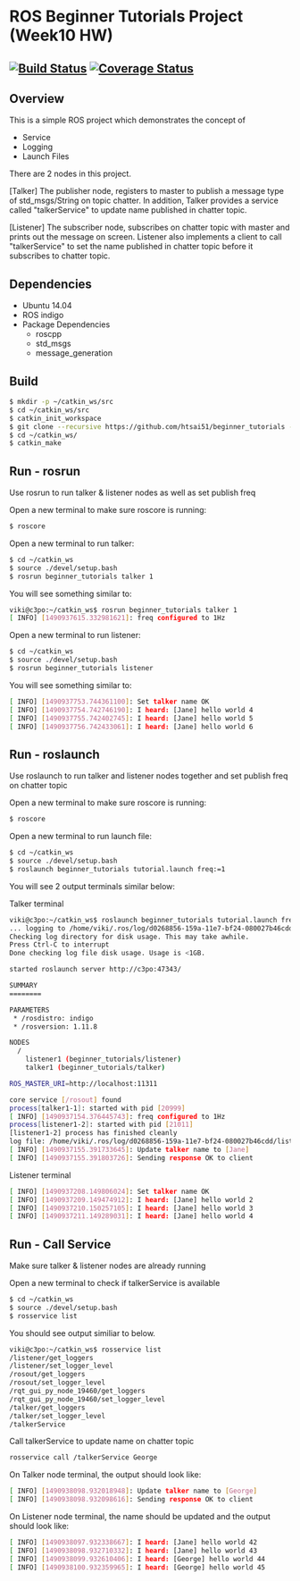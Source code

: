 # ROS Beginner Tutorials Project (Week10 HW)
[![Build Status](https://travis-ci.org/htsai51/beginner_tutorials.svg?branch=Week10_HW)](https://travis-ci.org/htsai51/beginner_tutorials)
[![Coverage Status](https://coveralls.io/repos/github/htsai51/beginner_tutorials/badge.svg?branch=master)](https://coveralls.io/github/htsai51/beginner_tutorials?branch=master)
----

## Overview

This is a simple ROS project which demonstrates the concept of 

- Service
- Logging
- Launch Files

There are 2 nodes in this project.

[Talker]
The publisher node, registers to master to publish a message type of std_msgs/String on topic chatter.  In addition, Talker provides a service called "talkerService" 
to update name published in chatter topic.

[Listener]
The subscriber node, subscribes on chatter topic with master and prints out the message on screen.  Listener also implements a client to call "talkerService" to 
set the name published in chatter topic before it subscribes to chatter topic.

## Dependencies

- Ubuntu 14.04
- ROS indigo
- Package Dependencies
    - roscpp
    - std_msgs
    - message_generation

## Build

```bash
$ mkdir -p ~/catkin_ws/src
$ cd ~/catkin_ws/src
$ catkin_init_workspace
$ git clone --recursive https://github.com/htsai51/beginner_tutorials -b Week10_HW
$ cd ~/catkin_ws/
$ catkin_make
```

## Run - rosrun

Use rosrun to run talker & listener nodes as well as set publish freq

Open a new terminal to make sure roscore is running:

```bash
$ roscore
```
Open a new terminal to run talker:

```bash
$ cd ~/catkin_ws
$ source ./devel/setup.bash
$ rosrun beginner_tutorials talker 1
```
You will see something similar to:

```bash
viki@c3po:~/catkin_ws$ rosrun beginner_tutorials talker 1
[ INFO] [1490937615.332981621]: freq configured to 1Hz
```

Open a new terminal to run listener:

```bash
$ cd ~/catkin_ws
$ source ./devel/setup.bash
$ rosrun beginner_tutorials listener
```

You will see something similar to:

```bash
[ INFO] [1490937753.744361100]: Set talker name OK
[ INFO] [1490937754.742746190]: I heard: [Jane] hello world 4
[ INFO] [1490937755.742402745]: I heard: [Jane] hello world 5
[ INFO] [1490937756.742433061]: I heard: [Jane] hello world 6
```

## Run - roslaunch

Use roslaunch to run talker and listener nodes together and set publish freq on chatter topic

Open a new terminal to make sure roscore is running:

```bash
$ roscore
```
Open a new terminal to run launch file:

```bash
$ cd ~/catkin_ws
$ source ./devel/setup.bash
$ roslaunch beginner_tutorials tutorial.launch freq:=1
```

You will see 2 output terminals similar below:

Talker terminal

```bash
viki@c3po:~/catkin_ws$ roslaunch beginner_tutorials tutorial.launch freq:=1
... logging to /home/viki/.ros/log/d0268856-159a-11e7-bf24-080027b46cdd/roslaunch-c3po-20981.log
Checking log directory for disk usage. This may take awhile.
Press Ctrl-C to interrupt
Done checking log file disk usage. Usage is <1GB.

started roslaunch server http://c3po:47343/

SUMMARY
========

PARAMETERS
 * /rosdistro: indigo
 * /rosversion: 1.11.8

NODES
  /
    listener1 (beginner_tutorials/listener)
    talker1 (beginner_tutorials/talker)

ROS_MASTER_URI=http://localhost:11311

core service [/rosout] found
process[talker1-1]: started with pid [20999]
[ INFO] [1490937154.376445743]: freq configured to 1Hz
process[listener1-2]: started with pid [21011]
[listener1-2] process has finished cleanly
log file: /home/viki/.ros/log/d0268856-159a-11e7-bf24-080027b46cdd/listener1-2*.log
[ INFO] [1490937155.391733645]: Update talker name to [Jane]
[ INFO] [1490937155.391803726]: Sending response OK to client

```

Listener terminal

```bash
[ INFO] [1490937208.149806024]: Set talker name OK
[ INFO] [1490937209.149474912]: I heard: [Jane] hello world 2
[ INFO] [1490937210.150257105]: I heard: [Jane] hello world 3
[ INFO] [1490937211.149289031]: I heard: [Jane] hello world 4
```

## Run - Call Service

Make sure talker & listener nodes are already running

Open a new terminal to check if talkerService is available

```bash
$ cd ~/catkin_ws
$ source ./devel/setup.bash
$ rosservice list
```

You should see output similiar to below.

```bash
viki@c3po:~/catkin_ws$ rosservice list
/listener/get_loggers
/listener/set_logger_level
/rosout/get_loggers
/rosout/set_logger_level
/rqt_gui_py_node_19460/get_loggers
/rqt_gui_py_node_19460/set_logger_level
/talker/get_loggers
/talker/set_logger_level
/talkerService
```

Call talkerService to update name on chatter topic

```bash
rosservice call /talkerService George
```

On Talker node terminal, the output should look like:

```bash
[ INFO] [1490938098.932018948]: Update talker name to [George]
[ INFO] [1490938098.932098616]: Sending response OK to client
```

On Listener node terminal, the name should be updated and the output should look like:

```bash
[ INFO] [1490938097.932338667]: I heard: [Jane] hello world 42
[ INFO] [1490938098.932710332]: I heard: [Jane] hello world 43
[ INFO] [1490938099.932610406]: I heard: [George] hello world 44
[ INFO] [1490938100.932359965]: I heard: [George] hello world 45
```